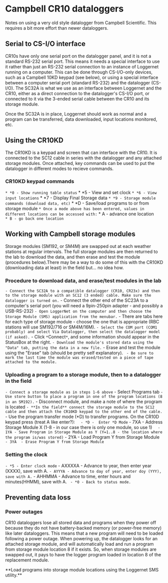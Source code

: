 # Campbell CR10 dataloggers

Notes on using a very old style datalogger from Campbell Scientific.
This requires a bit more effort than newer dataloggers.

## Serial to CS-I/O interface

CR10s have only one serial port on the datalogger panel, and it is not a
standard RS-232 serial port. This means it needs a special interface to
use it rather than just an RS-232 serial connection to an instance of
Loggernet running on a computer. This can be done through CS-I/O-only
devices, such as a Campbell 10KD keypad (see below), or using a special
interface between a computer serial port (standard RS-232) and the
datalogger (CS-I/O). The SC32A is what we use as an interface between
Loggernet and the CR10, either as a direct connection to the
datalogger's CS-I/O port, or connected to it via the 3-ended serial
cable between the CR10 and its storage module.

Once the SC32A is in place, Loggernet should work as normal and a
program can be transferred, data downloaded, input locations monitored,
etc.

## Using the CR10KD

The CR10KD is a keypad and screen that can interface with the CR10. It
is connected to the SC12 cable in series with the datalogger and any
attached storage modules. Once attached, key commands can be used to put
the datalogger in different modes to recieve commands.

### CR10KD keypad commands

` * *0 - Show running table status
` * *5 - View and set clock
` * *6 - View input locations
` * *7 - Display Final Storage data
` * *9 - Storage module commands (download data, etc)
` * *D - Save/load programs to or from storage module
` * Once a mode above has been entered, values in different locations can be accessed with:
`   * A - advance one location
`   * B - go back one location`

## Working with Campbell storage modules

Storage modules (SM192, or SM4M) are swapped out at each weather
stations at regular intervals. The full storage modules are then
returned to the lab to download the data, and then erase and test the
module (procedures below).There may be a way to do some of this with the
CR10KD (downloading data at least) in the field but... no idea how.

### Procedure to download data, and erase/test modules in the lab

` - Connect the SC32A to a compatible datalogger (CR10, CR23x) and then to the storage module with an SC12 (3 ended) cable. Make sure the datalogger is turned on.
` - Connect the other end of the SC23A to a computer's serial port (you will need a 9pin-250pin adapter - and possibly a USB-RS-232)
` - Open LoggerNet on the computer and then choose the Storage Module (SMS) application from the menubar.
` - There are tabs here for each type of storage module - choose the one that is appropriate (RBC stations will use SM192/716 or SM4M/16M).
` - Select the COM port (COM1 probably) and select Via Datalogger, then select the datalogger model (if asked).
` - Click `*`Connect`*`, and some information should appear in the StatusBox at the right.
` - Download the module's stored data using the "Data" tab, putting the data in a new file.
` - Erase and test the module using the "Erase" tab (should be pretty self explanatory).
` - Be sure to mark the last time the module was erased/tested on a piece of tape attached to the module.`

### Uploading a program to a storage module, then to a datalogger in the field

` - Connect a storage module as in steps 1-6 above
` - Select Programs tab
` - Use store button to place a program in one of the program locations (8 in an SM192).
` - Disconnect module, and make a note of where the program is located
` - **In the field** connect the storage module to the SC12 cable and then attach the CR10KD keypad to the other end of the cable.
` - Use the program transfer mode (*D) to transfer programs. On the CR10D keypad press (treat A like enter?):
`   - *D -  Enter *D Mode
`   - 7XA -  Address Storage Module X (1-8 - in our case there is only one module, so use 1)
`   - 1YA - Save Program in Storage Module as Y (Y=1..8 - the location where the program is/was stored)
`   - 2YA  - Load Program Y from Storage Module
`   - 3YA  - Erase Program Y from Storage Module`

### Setting the clock

` - *5 - Enter clock mode
` - AXXXXA - Advance to year, then enter year (XXXX), save with A.
` - AYYYA - Advance to day of year, enter doy (YYY), save with A.
` - AHHMMA - Advance to time, enter hours and minutes(HHMM), save with A.
` - *0 - Back to status mode.`

## Preventing data loss

### Power outages

CR10 dataloggers lose all stored data and programs when they power off
because they do not have battery-backed memory (or power-free memory)
like later dataloggers. This means that a new program will need to be
loaded following a power outage. When powering up, the datalogger looks
for an attached storage module, and will automatically load and run a
program from storage module location 8 if it exists. So, when storage
modules are swapped out, it pays to have the logger program loaded in
location 8 of the replacement module.

 **Load programs into storage module locations using the Loggernet
        SMS utility.\*\*


